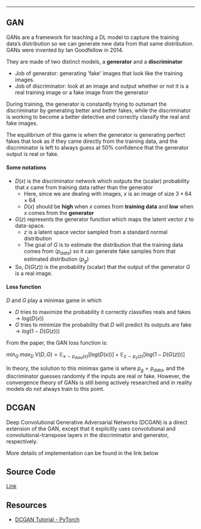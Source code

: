 <hr>

## GAN
GANs are a framework for teaching a DL model to capture the training data’s distribution so we can generate new data from that same distribution. GANs were invented by Ian Goodfellow in 2014. 

They are made of two distinct models, a **generator** and a **discriminator**

- Job of generator: generating 'fake' images that look like the training images.
- Job of discriminator: look at an image and output whether or not it is a real training image or a fake image from the generator

During training, the generator is constantly trying to outsmart the discriminator by generating better and better fakes, while the discriminator is working to become a better detective and correctly classify the real and fake images.

The equilibrium of this game is when the generator is generating perfect fakes that look as if they came directly from the training data, and the discriminator is left to always guess at 50% confidence that the generator output is real or fake.

#### Some notations
- $D(x)$ is the discriminator network which outputs the (scalar) probability that $x$ came from training data rather than the generator
    - Here, since we are dealing with images, $x$ is an image of size $3 \times 64 \times 64$
    - $D(x)$ should be **high** when $x$ comes from **training data** and **low** when $x$ comes from the **generator**
- $G(z)$ represents the generator function which maps the latent vector $z$ to data-space.
    - $z$ is a latent space vector sampled from a standard normal distribution
    - The goal of $G$ is to estimate the distribution that the training data comes from ($p_{data}$) so it can generate fake samples from that estimated distribution ($p_g$)
- So, $D(G(z))$ is the probability (scalar) that the output of the generator $G$ is a real image.

#### Loss function
$D$ and $G$ play a minimax game in which

- $D$ tries to maximize the probability it correctly classifies reals and fakes $\rightarrow log(D(x))$
- $G$ tries to minimize the probability that $D$ will predict its outputs are fake $\rightarrow log(1-D(G(z)))$

From the paper, the GAN loss function is:

$min_G \; max_D \; V(D, G) = \mathbb{E}_{x \sim p_{data}(x)}[log(D(x))] + \mathbb{E}_{z \sim p_z(z)}[log(1-D(G(z)))]$

In theory, the solution to this minimax game is where $p_g = p_{data}$, and the discriminator guesses randomly if the inputs are real or fake. However, the convergence theory of GANs is still being actively researched and in reality models do not always train to this point.
## DCGAN
Deep Convolutional Generative Adversarial Networks (DCGAN) is a direct extension of the GAN, except that it explicitly uses convolutional and convolutional-transpose layers in the discriminator and generator, respectively.

More details of implementation can be found in the link below

## Source Code
[Link](https://github.com/ArmanZarei/DCGAN_PyTorch/blob/main/DCGAN.ipynb)

## Resources
- [DCGAN Tutorial - PyTorch](https://pytorch.org/tutorials/beginner/dcgan_faces_tutorial.html)